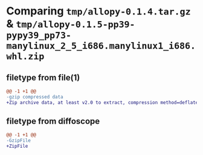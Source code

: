 # Comparing `tmp/allopy-0.1.4.tar.gz` & `tmp/allopy-0.1.5-pp39-pypy39_pp73-manylinux_2_5_i686.manylinux1_i686.whl.zip`

## filetype from file(1)

```diff
@@ -1 +1 @@
-gzip compressed data
+Zip archive data, at least v2.0 to extract, compression method=deflate
```

## filetype from diffoscope

```diff
@@ -1 +1 @@
-GzipFile
+ZipFile
```


